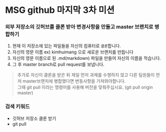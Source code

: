 # MSG github 마지막 3차 미션

### 외부 저장소의 깃허브를 클론 받아 변경사항을 만들고 master 브랜치로 병합하기

1. 현재 이 저장소에 있는 파일들을 자신의 컴퓨터로 `클론`합니다.
2. 자신의 영문 이름 ex) kimhuimang 으로 새로운 브랜치를 만듭니다 
3. 자신의 영문 이름으로 된 .md(markdown) 파일을 만들어 자신의 이름을 적습니다.
4. 그 후 master branch로 pull request를 보냅니다.

> 추가로 자신이 클론을 받은 뒤 제일 먼저 과제를 수행하지 않고 다른 팀원들이 먼저 master브랜치에 병합했다면 변동사항을 가져와야합니다.  
> 그때 git pull 이라는 명령어를 사용해 버전을 맞춰주십시요. (git pull origin master)

### 검색 키워드
- 깃허브 저장소 클론 받기
- git pull


